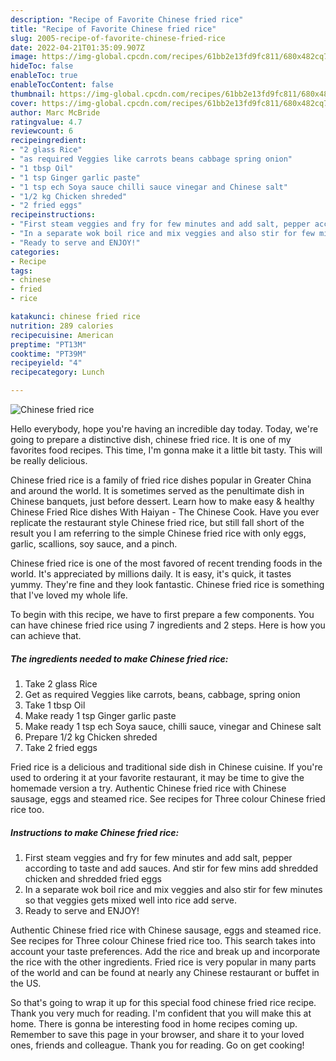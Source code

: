 ```yaml
---
description: "Recipe of Favorite Chinese fried rice"
title: "Recipe of Favorite Chinese fried rice"
slug: 2005-recipe-of-favorite-chinese-fried-rice
date: 2022-04-21T01:35:09.907Z
image: https://img-global.cpcdn.com/recipes/61bb2e13fd9fc811/680x482cq70/chinese-fried-rice-recipe-main-photo.jpg
hideToc: false
enableToc: true
enableTocContent: false
thumbnail: https://img-global.cpcdn.com/recipes/61bb2e13fd9fc811/680x482cq70/chinese-fried-rice-recipe-main-photo.jpg
cover: https://img-global.cpcdn.com/recipes/61bb2e13fd9fc811/680x482cq70/chinese-fried-rice-recipe-main-photo.jpg
author: Marc McBride
ratingvalue: 4.7
reviewcount: 6
recipeingredient:
- "2 glass Rice"
- "as required Veggies like carrots beans cabbage spring onion"
- "1 tbsp Oil"
- "1 tsp Ginger garlic paste"
- "1 tsp ech Soya sauce chilli sauce vinegar and Chinese salt"
- "1/2 kg Chicken shreded"
- "2 fried eggs"
recipeinstructions:
- "First steam veggies and fry for few minutes and add salt, pepper according to taste and add sauces. And stir for few mins add shredded chicken and shredded fried eggs"
- "In a separate wok boil rice and mix veggies and also stir for few minutes so that veggies gets mixed well into rice add serve."
- "Ready to serve and ENJOY!"
categories:
- Recipe
tags:
- chinese
- fried
- rice

katakunci: chinese fried rice 
nutrition: 289 calories
recipecuisine: American
preptime: "PT13M"
cooktime: "PT39M"
recipeyield: "4"
recipecategory: Lunch

---
```



![Chinese fried rice](https://img-global.cpcdn.com/recipes/61bb2e13fd9fc811/680x482cq70/chinese-fried-rice-recipe-main-photo.jpg)

Hello everybody, hope you're having an incredible day today. Today, we're going to prepare a distinctive dish, chinese fried rice. It is one of my favorites food recipes. This time, I'm gonna make it a little bit tasty. This will be really delicious.

Chinese fried rice is a family of fried rice dishes popular in Greater China and around the world. It is sometimes served as the penultimate dish in Chinese banquets, just before dessert. Learn how to make easy & healthy Chinese Fried Rice dishes With Haiyan - The Chinese Cook. Have you ever replicate the restaurant style Chinese fried rice, but still fall short of the result you I am referring to the simple Chinese fried rice with only eggs, garlic, scallions, soy sauce, and a pinch.

Chinese fried rice is one of the most favored of recent trending foods in the world. It's appreciated by millions daily. It is easy, it's quick, it tastes yummy. They're fine and they look fantastic. Chinese fried rice is something that I've loved my whole life.


To begin with this recipe, we have to first prepare a few components. You can have chinese fried rice using 7 ingredients and 2 steps. Here is how you can achieve that.

<!--inarticleads1-->

##### The ingredients needed to make Chinese fried rice:

1. Take 2 glass Rice
1. Get as required Veggies like carrots, beans, cabbage, spring onion
1. Take 1 tbsp Oil
1. Make ready 1 tsp Ginger garlic paste
1. Make ready 1 tsp ech Soya sauce, chilli sauce, vinegar and Chinese salt
1. Prepare 1/2 kg Chicken shreded
1. Take 2 fried eggs


Fried rice is a delicious and traditional side dish in Chinese cuisine. If you&#39;re used to ordering it at your favorite restaurant, it may be time to give the homemade version a try. Authentic Chinese fried rice with Chinese sausage, eggs and steamed rice. See recipes for Three colour Chinese fried rice too. 

<!--inarticleads2-->

##### Instructions to make Chinese fried rice:

1. First steam veggies and fry for few minutes and add salt, pepper according to taste and add sauces. And stir for few mins add shredded chicken and shredded fried eggs
1. In a separate wok boil rice and mix veggies and also stir for few minutes so that veggies gets mixed well into rice add serve.
1. Ready to serve and ENJOY!

Authentic Chinese fried rice with Chinese sausage, eggs and steamed rice. See recipes for Three colour Chinese fried rice too. This search takes into account your taste preferences. Add the rice and break up and incorporate the rice with the other ingredients. Fried rice is very popular in many parts of the world and can be found at nearly any Chinese restaurant or buffet in the US. 

So that's going to wrap it up for this special food chinese fried rice recipe. Thank you very much for reading. I'm confident that you will make this at home. There is gonna be interesting food in home recipes coming up. Remember to save this page in your browser, and share it to your loved ones, friends and colleague. Thank you for reading. Go on get cooking!
